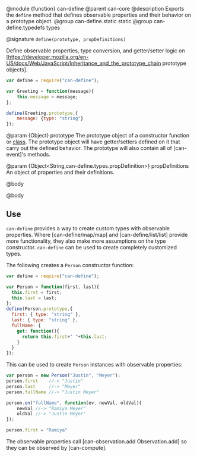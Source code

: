 @module {function} can-define
@parent can-core
@description Exports the `define` method that defines observable properties
and their behavior on a prototype object.
@group can-define.static static
@group can-define.typedefs types

@signature `define(prototype, propDefinitions)`

Define observable properties, type conversion, and getter/setter logic on [https://developer.mozilla.org/en-US/docs/Web/JavaScript/Inheritance_and_the_prototype_chain prototype objects].

```js
var define = require("can-define");

var Greeting = function(message){
    this.message = message;
};

define(Greeting.prototype,{
    message: {type: "string"}
});
```

@param {Object} prototype The prototype object of a constructor function or [class](https://developer.mozilla.org/en-US/docs/Web/JavaScript/Reference/Statements/class). The prototype
object will have getter/setters defined on it that carry out the defined behavior.  The prototype will also contain
all of [can-event]'s methods.

@param {Object<String,can-define.types.propDefinition>} propDefinitions An object of
properties and their definitions.


@body

@body

## Use

`can-define` provides a way to create custom types with observable properties.
Where [can-define/map/map] and [can-define/list/list] provide more functionality, they also make
more assumptions on the type constructor.  `can-define` can be used
to create completely customized types.


The following creates a
`Person` constructor function:

```js
var define = require("can-define");

var Person = function(first, last){
  this.first = first;
  this.last = last;
};
define(Person.prototype,{
  first: { type: "string" },
  last: { type: "string" },
  fullName: {
    get: function(){
      return this.first+" "+this.last;
    }
  }
});
```

This can be used to create `Person` instances with observable properties:

```js
var person = new Person("Justin", "Meyer");
person.first    //-> "Justin"
person.last     //-> "Meyer"
person.fullName //-> "Justin Meyer"

person.on("fullName", function(ev, newVal, oldVal){
    newVal //-> "Ramiya Meyer"
    oldVal //-> "Justin Meyer"
});

person.first = "Ramiya"
```

The observable properties call [can-observation.add Observation.add] so they can be observed by
[can-compute].
